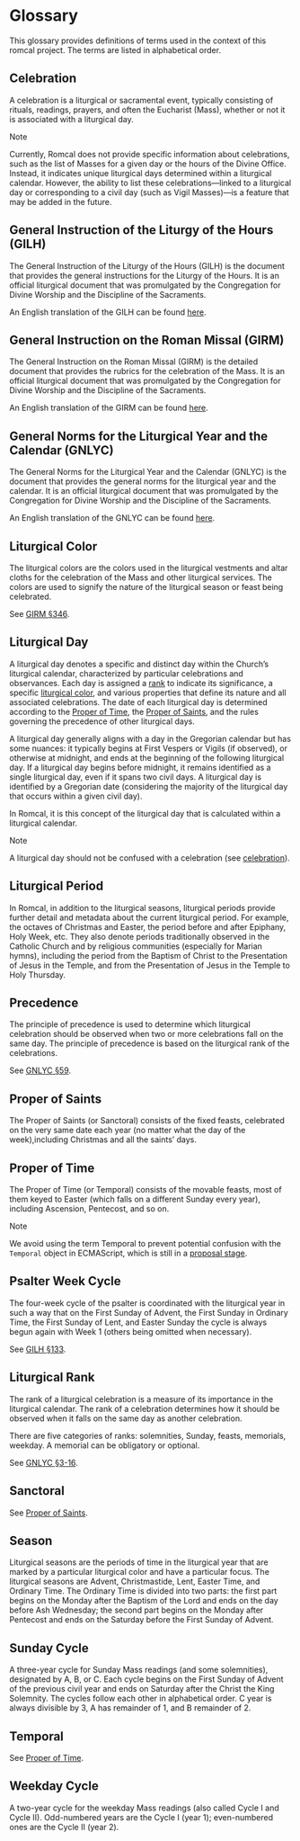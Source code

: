 # Glossary

This glossary provides definitions of terms used in the context of this romcal project. The terms are listed in alphabetical order.

## Celebration

A celebration is a liturgical or sacramental event, typically consisting of rituals, readings, prayers, and often the Eucharist (Mass), whether or not it is associated with a liturgical day.

> [!NOTE]
> Currently, Romcal does not provide specific information about celebrations, such as the list of Masses for a given day or the hours of the Divine Office. Instead, it indicates unique liturgical days determined within a liturgical calendar. However, the ability to list these celebrations—linked to a liturgical day or corresponding to a civil day (such as Vigil Masses)—is a feature that may be added in the future.

## General Instruction of the Liturgy of the Hours (GILH)

The General Instruction of the Liturgy of the Hours (GILH) is the document that provides the general instructions for the Liturgy of the Hours. It is an official liturgical document that was promulgated by the Congregation for Divine Worship and the Discipline of the Sacraments.

An English translation of the GILH can be found [here](https://www.liturgyoffice.org.uk/Resources/Rites/GILH.pdf).

## General Instruction on the Roman Missal (GIRM)

The General Instruction on the Roman Missal (GIRM) is the detailed document that provides the rubrics for the celebration of the Mass. It is an official liturgical document that was promulgated by the Congregation for Divine Worship and the Discipline of the Sacraments.

An English translation of the GIRM can be found [here](https://www.liturgyoffice.org.uk/Resources/GIRM/Documents/GIRM.pdf).

## General Norms for the Liturgical Year and the Calendar (GNLYC)

The General Norms for the Liturgical Year and the Calendar (GNLYC) is the document that provides the general norms for the liturgical year and the calendar. It is an official liturgical document that was promulgated by the Congregation for Divine Worship and the Discipline of the Sacraments.

An English translation of the GNLYC can be found [here](https://www.liturgyoffice.org.uk/Resources/GIRM/Documents/GNLY.pdf).

## Liturgical Color

The liturgical colors are the colors used in the liturgical vestments and altar cloths for the celebration of the Mass and other liturgical services. The colors are used to signify the nature of the liturgical season or feast being celebrated.

See [GIRM §346](https://www.liturgyoffice.org.uk/Resources/GIRM/Documents/GIRM.pdf#page=63).

## Liturgical Day

A liturgical day denotes a specific and distinct day within the Church’s liturgical calendar, characterized by particular celebrations and observances. Each day is assigned a [rank](#rank) to indicate its significance, a specific [liturgical color](#liturgical-colors), and various properties that define its nature and all associated celebrations. The date of each liturgical day is determined according to the [Proper of Time](#proper-of-time), the [Proper of Saints](#proper-of-saints), and the rules governing the precedence of other liturgical days.

A liturgical day generally aligns with a day in the Gregorian calendar but has some nuances: it typically begins at First Vespers or Vigils (if observed), or otherwise at midnight, and ends at the beginning of the following liturgical day. If a liturgical day begins before midnight, it remains identified as a single liturgical day, even if it spans two civil days. A liturgical day is identified by a Gregorian date (considering the majority of the liturgical day that occurs within a given civil day).

In Romcal, it is this concept of the liturgical day that is calculated within a liturgical calendar.

> [!NOTE]
> A liturgical day should not be confused with a celebration (see [celebration](#celebration)).

## Liturgical Period

In Romcal, in addition to the liturgical seasons, liturgical periods provide further detail and metadata about the current liturgical period. For example, the octaves of Christmas and Easter, the period before and after Epiphany, Holy Week, etc. They also denote periods traditionally observed in the Catholic Church and by religious communities (especially for Marian hymns), including the period from the Baptism of Christ to the Presentation of Jesus in the Temple, and from the Presentation of Jesus in the Temple to Holy Thursday.

## Precedence

The principle of precedence is used to determine which liturgical celebration should be observed when two or more celebrations fall on the same day. The principle of precedence is based on the liturgical rank of the celebrations.

See [GNLYC §59](https://www.liturgyoffice.org.uk/Resources/GIRM/Documents/GNLY.pdf#page=14).

## Proper of Saints

The Proper of Saints (or Sanctoral) consists of the fixed feasts, celebrated on the very same date each year (no matter what the day of the week),including Christmas and all the saints’ days.

## Proper of Time

The Proper of Time (or Temporal) consists of the movable feasts, most of them keyed to Easter (which falls on a different Sunday every year), including Ascension, Pentecost, and so on.

> [!NOTE]
> We avoid using the term Temporal to prevent potential confusion with the `Temporal` object in ECMAScript, which is still in a [proposal stage](https://tc39.es/proposal-temporal/docs/).

## Psalter Week Cycle

The four-week cycle of the psalter is coordinated with the liturgical year in such a way that on the First Sunday of Advent, the First Sunday in Ordinary Time, the First Sunday of Lent, and Easter Sunday the cycle is always begun again with Week 1 (others being omitted when necessary).

See [GILH §133](https://www.liturgyoffice.org.uk/Resources/Rites/GILH.pdf#page=26).

## Liturgical Rank

The rank of a liturgical celebration is a measure of its importance in the liturgical calendar. The rank of a celebration determines how it should be observed when it falls on the same day as another celebration.

There are five categories of ranks: solemnities, Sunday, feasts, memorials, weekday. A memorial can be obligatory or optional.

See [GNLYC §3-16](https://www.liturgyoffice.org.uk/Resources/GIRM/Documents/GNLY.pdf#page=5).

## Sanctoral

See [Proper of Saints](#proper-of-saints).

## Season

Liturgical seasons are the periods of time in the liturgical year that are marked by a particular liturgical color and have a particular focus. The liturgical seasons are Advent, Christmastide, Lent, Easter Time, and Ordinary Time. The Ordinary Time is divided into two parts: the first part begins on the Monday after the Baptism of the Lord and ends on the day before Ash Wednesday; the second part begins on the Monday after Pentecost and ends on the Saturday before the First Sunday of Advent.

## Sunday Cycle

A three-year cycle for Sunday Mass readings (and some solemnities), designated by A, B, or C. Each cycle begins on the First Sunday of Advent of the previous civil year and ends on Saturday after the Christ the King Solemnity. The cycles follow each other in alphabetical order. C year is always divisible by 3, A has remainder of 1, and B remainder of 2.

## Temporal

See [Proper of Time](#proper-of-time).

## Weekday Cycle

A two-year cycle for the weekday Mass readings (also called Cycle I and Cycle II). Odd-numbered years are the Cycle I (year 1); even-numbered ones are the Cycle II (year 2).
